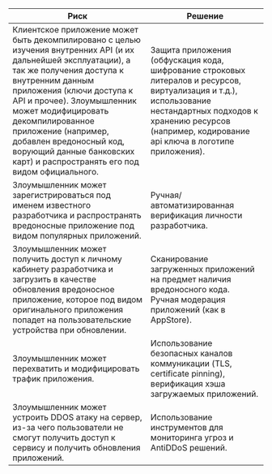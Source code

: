 <table>
    <thead>
        <th>Риск</th>
        <th>Решение</th>
    </thead>
    <tbody>
        <tr>
            <td>Клиентское приложение может быть декомпилировано с целью изучения внутренних API (и их дальнейшей эксплуатации), а так же получения доступа к внутренним данным приложения (ключи доступа к API и прочее). Злоумышленник может модифицировать декомпилированное приложение (например, добавлен вредоносный код, ворующий данные банковских карт) и распространять его под видом официального.</td>
            <td>Защита приложения (обфускация кода, шифрование строковых литералов и ресурсов, виртуализация и т.д.), использование нестандартных подходов к хранению ресурсов (например, кодирование api ключа в логотипе приложения).</td>
        </tr>
        <tr>
            <td>Злоумышленник может зарегистрироваться под именем известного разработчика и распространять вредоносные приложение под видом популярных приложений.</td>
            <td>Ручная/автоматизированная верификация личности разработчика.</td>
        </tr>
        <tr>
            <td>Злоумышленник может получить доступ к личному кабинету разработчика и загрузить в качестве обновления вредоносное приложение, которое под видом оригинального приложения попадет на пользовательские устройства при обновлении.</td>
            <td>Сканирование загруженных приложений на предмет наличия вредоносного кода. Ручная модерация приложений (как в AppStore).</td>
        </tr>
        <tr>
            <td>Злоумышленник может перехватить и модифицировать трафик приложения.</td>
            <td>Использование безопасных каналов коммуникации (TLS, certificate pinning), верификация хэша загружаемых приложений.</td>
        </tr>
        <tr>
            <td>Злоумышленник может устроить DDOS атаку на сервер, из-за чего пользователи не смогут получить доступ к сервису и получить обновления приложений.</td>
            <td>Использование инструментов для мониторинга угроз и AntiDDoS решений.</td>
        </tr>
    </tbody>
</table>